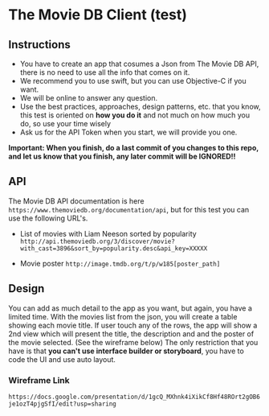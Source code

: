 # The Movie DB Client (test)

## Instructions

 - You have to create an app that cosumes a Json from The Movie DB API, there is no need to use all the info that comes on it.
 - We recommend you to use swift, but you can use Objective-C if you want.
 - We will be online to answer any question.
 - Use the best practices, approaches, design patterns, etc. that you know, this test is oriented on **how you do it** and not much on how much you do, so use your time wisely
 - Ask us for the API Token when you start, we will provide you one.
 
**Important:  When you finish, do a last commit of you changes to this repo, and let us know that you finish, any later commit will be IGNORED!!**

## API
The Movie DB API documentation is here `https://www.themoviedb.org/documentation/api`, but for this test you can use the following URL's.

 - List of movies with Liam Neeson sorted by popularity
 `http://api.themoviedb.org/3/discover/movie?with_cast=3896&sort_by=popularity.desc&api_key=XXXXX`
    
 - Movie poster
 `http://image.tmdb.org/t/p/w185[poster_path]`

## Design
You can add as much detail to the app as you want, but again, you have a limited time.
With the movies list from the json, you will create a table showing each movie title.
If user touch any of the rows, the app will show a 2nd view which will present the title, the description and and the poster of the movie selected. (See the wireframe below)
The only restriction that you have is that **you can't use interface builder or storyboard**, you have to code the UI and use auto layout.

### Wireframe Link
`https://docs.google.com/presentation/d/1gcQ_MXhnk4iXikCf8Hf48ROrt2gOB6je1ozT4pjgSfI/edit?usp=sharing`
